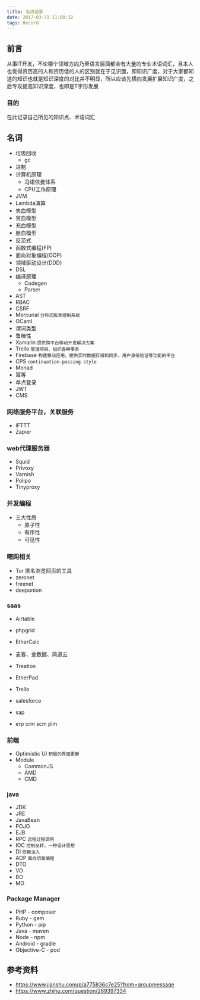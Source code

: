 ```yaml
---
title: 名词记录
date: 2017-03-31 11:00:32
tags: Record
---
```


## 前言

从事IT开发，不论哪个领域方向乃至语言层面都会有大量的专业术语词汇，且本人也觉得资历高的人和资历低的人的区别就在于见识面，即知识广度，对于大家都知道的知识也就是知识深度的对比并不明显，所以应该先横向发展扩展知识广度，之后专攻提高知识深度，也即是T字形发展

### 目的

在此记录自己所见的知识点、术语词汇

## 名词

- 垃圾回收
    - gc
- 进制
- 计算机原理
    - 冯诺依曼体系
    - CPU工作原理
- JVM
- Lambda演算
- 失血模型
- 贫血模型
- 充血模型
- 胀血模型
- 反范式
- 函数式编程(FP)
- 面向对象编程(OOP)
- 领域驱动设计(DDD)
- DSL
- 编译原理
    - Codegen
    - Parser
- AST
- RBAC
- CSRF
- Mercurial `分布式版本控制系统`
- OCaml
- 谓词类型
- 鲁棒性
- Xamarin `提供跨平台移动开发解决方案`
- Trello `管理项目、组织各种事务`
- Firebase `构建移动应用、提供实时数据存储和同步、用户身份验证等功能的平台`
- CPS `continuation-passing style`
- Monad
- 幂等
- 单点登录
- JWT
- CMS

### 网络服务平台，关联服务

- IFTTT
- Zapier

### web代理服务器

- Squid
- Privoxy
- Varnish
- Polipo
- Tinyproxy

### 并发编程

- 三大性质
    + 原子性
    + 有序性
    + 可见性

### 暗网相关

- Tor 匿名浏览网页的工具
- zeronet
- freenet
- deeponion

### saas

- Airtable
- phpgrid
- EtherCalc
- 麦客、金数据、简道云
- Treation
- EtherPad
- Trello
- salesforce
- sap

- erp crm scm plm

### 前端

- Optimistic UI `积极的界面更新`
- Module
    - CommonJS
    - AMD
    - CMD

### java

- JDK
- JRE
- JavaBean
- POJO
- EJB
- RPC `远程过程调用`
- IOC `控制反转，一种设计思想`
- DI `依赖注入`
- AOP `面向切面编程`
- DTO
- VO
- BO
- MO

### Package Manager

- PHP - composer
- Ruby - gem
- Python - pip
- Java - maven
- Node - npm
- Android - gradle
- Objective-C - pod

## 参考资料
- https://www.jianshu.com/p/a775836c7e25?from=groupmessage
- https://www.zhihu.com/question/269397334
